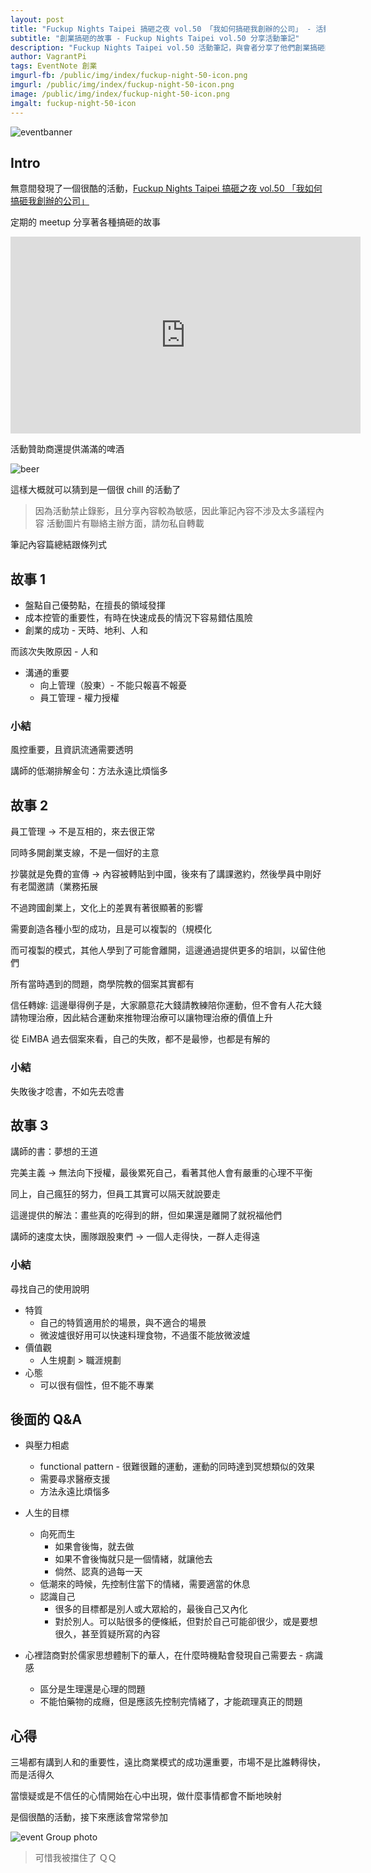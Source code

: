 ```yaml
---
layout: post
title: "Fuckup Nights Taipei 搞砸之夜 vol.50 「我如何搞砸我創辦的公司」 - 活動筆記"
subtitle: "創業搞砸的故事 - Fuckup Nights Taipei vol.50 分享活動筆記"
description: "Fuckup Nights Taipei vol.50 活動筆記，與會者分享了他們創業搞砸的經驗和教訓，幫助您更好地認識創業的風險和挑戰。"
author: VagrantPi
tags: EventNote 創業
imgurl-fb: /public/img/index/fuckup-night-50-icon.png
imgurl: /public/img/index/fuckup-night-50-icon.png
image: /public/img/index/fuckup-night-50-icon.png
imgalt: fuckup-night-50-icon 
---
```


![eventbanner](/public/img/post/fuckup-night/fuckup-night-50.png)

## Intro

無意間發現了一個很酷的活動，[Fuckup Nights Taipei 搞砸之夜 vol.50 「我如何搞砸我創辦的公司」](https://www.accupass.com/event/2402210431333667211750)

定期的 meetup 分享著各種搞砸的故事

<iframe width="560" height="315" src="https://www.youtube.com/embed/M4-SkHjzgxo?si=B5cXMWNdK11EhSrG" title="YouTube video player" frameborder="0" allow="accelerometer; autoplay; clipboard-write; encrypted-media; gyroscope; picture-in-picture; web-share" referrerpolicy="strict-origin-when-cross-origin" allowfullscreen></iframe>


活動贊助商還提供滿滿的啤酒

![beer](/public/img/post/fuckup-night/0330_4-7.jpeg)

這樣大概就可以猜到是一個很 chill 的活動了


> 因為活動禁止錄影，且分享內容較為敏感，因此筆記內容不涉及太多議程內容
> 活動圖片有聯絡主辦方面，請勿私自轉載

筆記內容篇總結跟條列式

## 故事 1

- 盤點自己優勢點，在擅長的領域發揮
- 成本控管的重要性，有時在快速成長的情況下容易錯估風險
- 創業的成功 - 天時、地利、人和

而該次失敗原因 - 人和

- 溝通的重要
    - 向上管理（股東）- 不能只報喜不報憂
    - 員工管理 - 權力授權

### 小結

風控重要，且資訊流通需要透明

講師的低潮排解金句：方法永遠比煩惱多

## 故事 2

員工管理 -> 不是互相的，來去很正常

同時多開創業支線，不是一個好的主意

抄襲就是免費的宣傳 -> 內容被轉貼到中國，後來有了講課邀約，然後學員中剛好有老闆邀請（業務拓展

不過跨國創業上，文化上的差異有著很顯著的影響

需要創造各種小型的成功，且是可以複製的（規模化

而可複製的模式，其他人學到了可能會離開，這邊通過提供更多的培訓，以留住他們

所有當時遇到的問題，商學院教的個案其實都有

信任轉嫁: 這邊舉得例子是，大家願意花大錢請教練陪你運動，但不會有人花大錢請物理治療，因此結合運動來推物理治療可以讓物理治療的價值上升

從 EiMBA 過去個案來看，自己的失敗，都不是最慘，也都是有解的

### 小結

失敗後才唸書，不如先去唸書

## 故事 3

講師的書：夢想的王道

完美主義 -> 無法向下授權，最後累死自己，看著其他人會有嚴重的心理不平衡

同上，自己瘋狂的努力，但員工其實可以隔天就說要走

這邊提供的解法：畫些真的吃得到的餅，但如果還是離開了就祝福他們

講師的速度太快，團隊跟股東們 -> 一個人走得快，一群人走得遠

### 小結

尋找自己的使用說明
- 特質
    - 自己的特質適用於的場景，與不適合的場景
    - 微波爐很好用可以快速料理食物，不過蛋不能放微波爐
- 價值觀
    - 人生規劃 > 職涯規劃
- 心態
    - 可以很有個性，但不能不專業

## 後面的 Q&A

- 與壓力相處
    - functional pattern - 很難很難的運動，運動的同時達到冥想類似的效果
    - 需要尋求醫療支援
    - 方法永遠比煩惱多

- 人生的目標
    - 向死而生 
        - 如果會後悔，就去做
        - 如果不會後悔就只是一個情緒，就讓他去
        - 倘然、認真的過每一天
    - 低潮來的時候，先控制住當下的情緒，需要適當的休息
    - 認識自己
        - 很多的目標都是別人或大眾給的，最後自己又內化
        - 對於別人。可以貼很多的便條紙，但對於自己可能卻很少，或是要想很久，甚至質疑所寫的內容

- 心裡諮商對於儒家思想體制下的華人，在什麼時機點會發現自己需要去 - 病識感
    - 區分是生理還是心理的問題
    - 不能怕藥物的成癮，但是應該先控制完情緒了，才能疏理真正的問題


## 心得

三場都有講到人和的重要性，遠比商業模式的成功還重要，市場不是比誰轉得快，而是活得久

當懷疑或是不信任的心情開始在心中出現，做什麼事情都會不斷地映射

是個很酷的活動，接下來應該會常常參加

![event Group photo](/public/img/post/fuckup-night/0330_4-50.jpg)
> 可惜我被擋住了 ＱＱ





